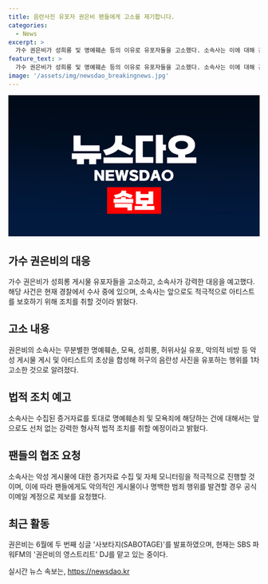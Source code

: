 ```yaml
---
title: 음란사진 유포자 권은비 팬들에게 고소를 제기합니다.
categories:
  - News
excerpt: >
  가수 권은비가 성희롱 및 명예훼손 등의 이유로 유포자들을 고소했다. 소속사는 이에 대해 관련 범죄 행위에 대한 증거를 토대로 강력한 법적 조치를 취할 것이라고 밝혔으며, 또한 악성 게시물에 대한 증거 수집 및 모니터링을 강화할 예정이라고 언급했다. 팬들에게는 악의적인 게시물을 발견할 경우 공식 이메일로 제보할 것을 요청했다. 더불어 최근 발표한 두 번째 싱글과 라디오 DJ 활동으로 활발한 활동을 이어가고 있다.
feature_text: >
  가수 권은비가 성희롱 및 명예훼손 등의 이유로 유포자들을 고소했다. 소속사는 이에 대해 관련 범죄 행위에 대한 증거를 토대로 강력한 법적 조치를 취할 것이라고 밝혔으며, 또한 악성 게시물에 대한 증거 수집 및 모니터링을 강화할 예정이라고 언급했다. 팬들에게는 악의적인 게시물을 발견할 경우 공식 이메일로 제보할 것을 요청했다. 더불어 최근 발표한 두 번째 싱글과 라디오 DJ 활동으로 활발한 활동을 이어가고 있다.
image: '/assets/img/newsdao_breakingnews.jpg'
---
```


<p><img src="/assets/img/newsdao_breakingnews.jpg" alt="ranknews 속보" /></p>

<h2 data-ke-size="size26">가수 권은비의 대응</h2>

<p data-ke-size="size16">가수 권은비가 성희롱 게시물 유포자들을 고소하고, 소속사가 강력한 대응을 예고했다. 해당 사건은 현재 경찰에서 수사 중에 있으며, 소속사는 앞으로도 적극적으로 아티스트를 보호하기 위해 조치를 취할 것이라 밝혔다.</p>

<h2 data-ke-size="size26">고소 내용</h2>

<p data-ke-size="size16">권은비의 소속사는 무분별한 명예훼손, 모욕, 성희롱, 허위사실 유포, 악의적 비방 등 악성 게시물 게시 및 아티스트의 초상을 합성해 허구의 음란성 사진을 유포하는 행위를 1차 고소한 것으로 알려졌다.</p>

<h2 data-ke-size="size26">법적 조치 예고</h2>

<p data-ke-size="size16">소속사는 수집된 증거자료를 토대로 명예훼손죄 및 모욕죄에 해당하는 건에 대해서는 앞으로도 선처 없는 강력한 형사적 법적 조치를 취할 예정이라고 밝혔다.</p>

<h2 data-ke-size="size26">팬들의 협조 요청</h2>

<p data-ke-size="size16">소속사는 악성 게시물에 대한 증거자료 수집 및 자체 모니터링을 적극적으로 진행할 것이며, 이에 따라 팬들에게도 악의적인 게시물이나 명백한 범죄 행위를 발견할 경우 공식 이메일 계정으로 제보를 요청했다.</p>

<h2 data-ke-size="size26">최근 활동</h2>

<p data-ke-size="size16">권은비는 6월에 두 번째 싱글 '사보타지(SABOTAGE)'를 발표하였으며, 현재는 SBS 파워FM의 '권은비의 영스트리트' DJ를 맡고 있는 중이다.</p>
실시간 뉴스 속보는, <a href="https://newsdao.kr" rel="dofollow">https://newsdao.kr</a>


